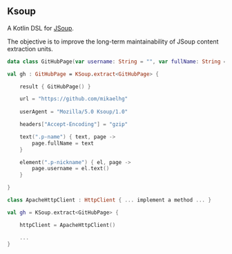 ## Ksoup

A Kotlin DSL for [JSoup](https://jsoup.org/).

The objective is to improve the long-term maintainability of JSoup content extraction units.

```kotlin
data class GitHubPage(var username: String = "", var fullName: String = "")

val gh : GitHubPage = KSoup.extract<GitHubPage> {

    result { GitHubPage() }

    url = "https://github.com/mikaelhg"
    
    userAgent = "Mozilla/5.0 Ksoup/1.0"

    headers["Accept-Encoding"] = "gzip"

    text(".p-name") { text, page ->
        page.fullName = text
    }

    element(".p-nickname") { el, page ->
        page.username = el.text()
    }

}

class ApacheHttpClient : HttpClient { ... implement a method ... }

val gh = KSoup.extract<GitHubPage> {

    httpClient = ApacheHttpClient()

    ...
}


```

